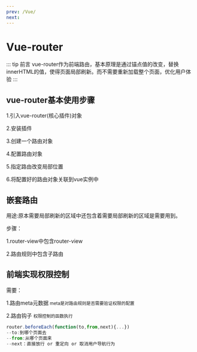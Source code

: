 ```yaml
---
prev: /Vue/
next: 
---
```

# Vue-router

::: tip 前言
vue-router作为前端路由，基本原理是通过锚点值的改变，替换innerHTML的值，使得页面局部刷新。而不需要重新加载整个页面，优化用户体验
:::

## vue-router基本使用步骤

1.引入vue-router(核心插件)对象 

2.安装插件 

3.创建一个路由对象 

4.配置路由对象 

5.指定路由改变局部位置 

6.将配置好的路由对象关联到vue实例中

## 嵌套路由

用途:原本需要局部刷新的区域中还包含着需要局部刷新的区域是需要用到。  

步骤： 

1.router-view中包含router-view 

2.路由规则中包含子路由

## 前端实现权限控制

需要： 

1.路由meta元数据 
<small>meta是对路由规则是否需要验证权限的配置</small> 

2.路由钩子 
<small>权限控制的函数执行</small> 

```JavaScript
router.beforeEach(function(to,from,next){...})  
--to:到哪个页面去  
--from:从哪个页面来  
--next：直接放行 or 重定向 or 取消用户导航行为
```


